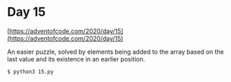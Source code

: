 # Day 15

[https://adventofcode.com/2020/day/15](https://adventofcode.com/2020/day/15)

An easier puzzle, solved by elements being added to the array based on the last value and its existence in an earlier position.

```
$ python3 15.py
```
